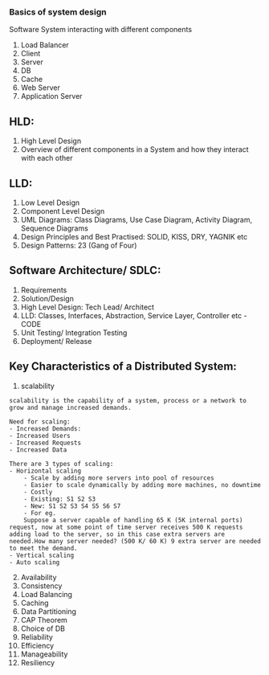 ### Basics of system design

Software System interacting with different components

1. Load Balancer
2. Client
3. Server
4. DB
5. Cache
6. Web Server
7. Application Server

## HLD:
1. High Level Design
2. Overview of different components in a System and how they interact with each other


## LLD:
1. Low Level Design
2. Component Level Design
3. UML Diagrams: Class Diagrams, Use Case Diagram, Activity Diagram, Sequence Diagrams
4. Design Principles and Best Practised: SOLID, KISS, DRY, YAGNIK etc
5. Design Patterns: 23 (Gang of Four)

## Software Architecture/ SDLC:

1. Requirements
2. Solution/Design
3. High Level Design: Tech Lead/ Architect
4. LLD: Classes, Interfaces, Abstraction, Service Layer, Controller etc - CODE
5. Unit Testing/ Integration Testing
6. Deployment/ Release

## Key Characteristics of a Distributed System:

1.  scalability
```
scalability is the capability of a system, process or a network to grow and manage increased demands.

Need for scaling:
- Increased Demands:
- Increased Users
- Increased Requests
- Increased Data

There are 3 types of scaling:
- Horizontal scaling
	- Scale by adding more servers into pool of resources
	- Easier to scale dynamically by adding more machines, no downtime
	- Costly
	- Existing: S1 S2 S3
	- New: S1 S2 S3 S4 S5 S6 S7
	- For eg. 
	Suppose a server capable of handling 65 K (5K internal ports) request, now at some point of time server receives 500 K requests adding load to the server, so in this case extra servers are needed.How many server needed? (500 K/ 60 K) 9 extra server are needed to meet the demand. 
- Vertical scaling
- Auto scaling

```
2.  Availability
3.  Consistency
4.  Load Balancing
5.  Caching
6.  Data Partitioning
7.  CAP Theorem
8.  Choice of DB
9.  Reliability
10. Efficiency
11. Manageability
12. Resiliency







